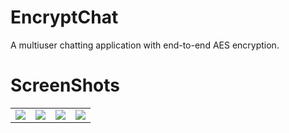# EncryptChat
A multiuser chatting application with end-to-end AES encryption.
# ScreenShots
| | | | |
|---|---|---|---|
| ![](Screenshots/encryptchat1.jpg)|![](Screenshots/encrypt2.jpg)|![](Screenshots/encr3.jpg)|![](Screenshots/encr4.jpg)|
